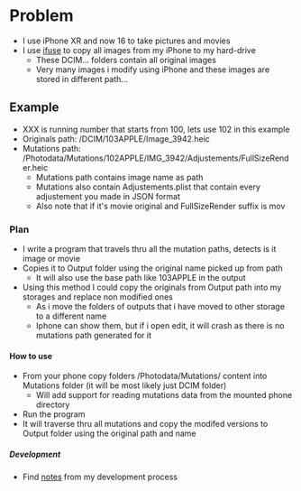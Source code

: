 # Problem

- I use iPhone XR and now 16 to take pictures and movies
- I use [ifuse](https://github.com/libimobiledevice/ifuse) to copy all images from my iPhone to my hard-drive
  - These DCIM... folders contain all original images
  - Very many images i modify using iPhone and these images
    are stored in different path...

## Example

- XXX is running number that starts from 100, lets use 102 in this example
- Originals path: /DCIM/103APPLE/Image_3942.heic
- Mutations path: /Photodata/Mutations/102APPLE/IMG_3942/Adjustements/FullSizeRender.heic
  - Mutations path contains image name as path
  - Mutations also contain Adjustements.plist that contain every adjustement you made in JSON format
  - Also note that if it's movie original and FullSizeRender suffix is mov

### Plan

- I write a program that travels thru all the mutation paths, detects is it image or movie
- Copies it to Output folder using the original name picked up from path
  - It will also use the base path like 103APPLE in the output
- Using this method I could copy the originals from Output path into my storages and replace non modified ones
  - As i move the folders of outputs that i have moved to other storage to a different name
  - Iphone can show them, but if i open edit, it will crash as there is no mutations path generated for it

#### How to use

- From your phone copy folders /Photodata/Mutations/ content into Mutations folder (it will be most likely just DCIM folder)
  - Will add support for reading mutations data from the mounted phone directory
- Run the program
- It will traverse thru all mutations and copy the modifed versions to Output folder using the original path and name

##### Development

- Find [notes](NOTES.md) from my development process
